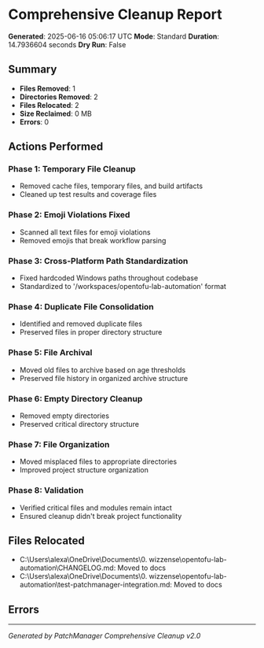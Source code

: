 # Comprehensive Cleanup Report

**Generated**: 2025-06-16 05:06:17 UTC
**Mode**: Standard
**Duration**: 14.7936604 seconds
**Dry Run**: False

## Summary

- **Files Removed**: 1
- **Directories Removed**: 2  
- **Files Relocated**: 2
- **Size Reclaimed**: 0 MB
- **Errors**: 0

## Actions Performed

### Phase 1: Temporary File Cleanup
- Removed cache files, temporary files, and build artifacts
- Cleaned up test results and coverage files

### Phase 2: Emoji Violations Fixed
- Scanned all text files for emoji violations
- Removed emojis that break workflow parsing

### Phase 3: Cross-Platform Path Standardization
- Fixed hardcoded Windows paths throughout codebase
- Standardized to '/workspaces/opentofu-lab-automation' format

### Phase 4: Duplicate File Consolidation
- Identified and removed duplicate files
- Preserved files in proper directory structure

### Phase 5: File Archival
- Moved old files to archive based on age thresholds
- Preserved file history in organized archive structure

### Phase 6: Empty Directory Cleanup
- Removed empty directories
- Preserved critical directory structure

### Phase 7: File Organization
- Moved misplaced files to appropriate directories
- Improved project structure organization

### Phase 8: Validation
- Verified critical files and modules remain intact
- Ensured cleanup didn't break project functionality

## Files Relocated

- C:\Users\alexa\OneDrive\Documents\0. wizzense\opentofu-lab-automation\CHANGELOG.md: Moved to docs
- C:\Users\alexa\OneDrive\Documents\0. wizzense\opentofu-lab-automation\test-patchmanager-integration.md: Moved to docs


## Errors



---
*Generated by PatchManager Comprehensive Cleanup v2.0*
